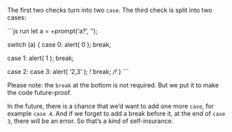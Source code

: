 The first two checks turn into two `case`. The third check is split into two cases:

\`\`\`js run let a = +prompt(‘a?’, ’’);

switch (a) { case 0: alert( 0 ); break;

case 1: alert( 1 ); break;

case 2: case 3: alert( ‘2,3’ ); _!_ break; _/!_ } \`\`\`

Please note: the `break` at the bottom is not required. But we put it to make the code future-proof.

In the future, there is a chance that we’d want to add one more `case`, for example `case 4`. And if we forget to add a break before it, at the end of `case 3`, there will be an error. So that’s a kind of self-insurance.
